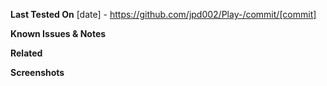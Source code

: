 **Last Tested On**
[date] - https://github.com/jpd002/Play-/commit/[commit]

**Known Issues & Notes**

**Related**

**Screenshots**
